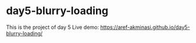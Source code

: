 # day5-blurry-loading

This is the project of day 5
Live demo: https://aref-akminasi.github.io/day5-blurry-loading/
